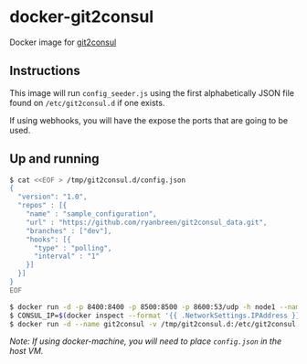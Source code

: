 # docker-git2consul

Docker image for [git2consul](https://github.com/Cimpress-MCP/git2consul)


## Instructions

This image will run `config_seeder.js` using the first alphabetically JSON file found on `/etc/git2consul.d` if one exists.

If using webhooks, you will have the expose the ports that are going to be used.

## Up and running

```bash
$ cat <<EOF > /tmp/git2consul.d/config.json
{
  "version": "1.0",
  "repos" : [{
    "name" : "sample_configuration",
    "url" : "https://github.com/ryanbreen/git2consul_data.git",
    "branches" : ["dev"],
    "hooks": [{
      "type" : "polling",
      "interval" : "1"
    }]
  }]
}
EOF

$ docker run -d -p 8400:8400 -p 8500:8500 -p 8600:53/udp -h node1 --name consul progrium/consul -server -bootstrap
$ CONSUL_IP=$(docker inspect --format '{{ .NetworkSettings.IPAddress }}' consul)
$ docker run -d --name git2consul -v /tmp/git2consul.d:/etc/git2consul.d cimpress/git2consul --endpoint $CONSUL_IP --port 8500
```

*Note: If using docker-machine, you will need to place `config.json` in the host VM.*
